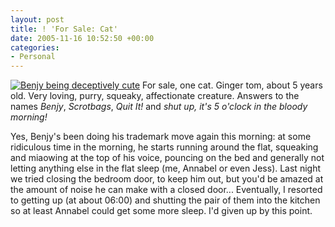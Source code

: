```yaml
---
layout: post
title: ! 'For Sale: Cat'
date: 2005-11-16 10:52:50 +00:00
categories:
- Personal
---
```

<p><a href="http://woss.name/wp-content/Benjy.jpg"><img src='http://woss.name/wp-content/thumb-Benjy.jpg' alt='Benjy being deceptively cute' class="alignright" /></a> For sale, one cat.  Ginger tom, about 5 years old.  Very loving, purry, squeaky, affectionate creature.  Answers to the names <em>Benjy</em>, <em>Scrotbags</em>, <em>Quit It!</em> and <em>shut up, it's 5 o'clock in the bloody morning!</em></p>

Yes, Benjy's been doing his trademark move again this morning:  at some ridiculous time in the morning, he starts running around the flat, squeaking and miaowing at the top of his voice, pouncing on the bed and generally not letting anything else in the flat sleep (me, Annabel or even Jess).  Last night we tried closing the bedroom door, to keep him out, but you'd be amazed at the amount of noise he can make with a closed door...  Eventually, I resorted to getting up (at about 06:00) and shutting the pair of them into the kitchen so at least Annabel could get some more sleep.  I'd given up by this point.
